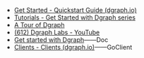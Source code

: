 - [Get Started - Quickstart Guide (dgraph.io)](https://dgraph.io/docs/get-started/)
- [Tutorials - Get Started with Dgraph series](https://dgraph.io/docs/tutorials/)
- [A Tour of Dgraph](https://dgraph.io/tour/)
- [(612) Dgraph Labs - YouTube](https://www.youtube.com/channel/UCghE41LR8nkKFlR3IFTRO4w/featured)
- [Get started with Dgraph](https://dgraph.io/docs/)——Doc
- [Clients - Clients (dgraph.io)](https://dgraph.io/docs/clients/)——GoClient
